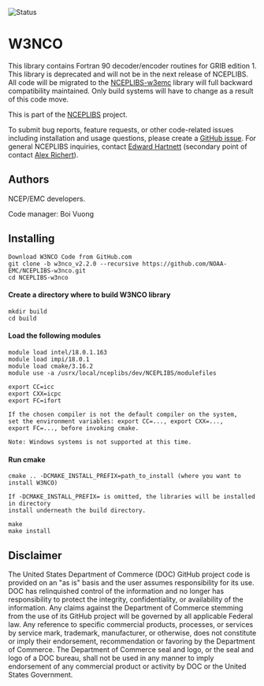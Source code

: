![Status](https://github.com/NOAA-EMC/NCEPLIBS-sp/workflows/Build%20and%20Test/badge.svg)

# W3NCO

This library contains Fortran 90 decoder/encoder routines for GRIB
edition 1. This library is deprecated and will not be in the next
release of NCEPLIBS. All code will be migrated to the
[NCEPLIBS-w3emc](https://github.com/NOAA-EMC/NCEPLIBS-w3emc) library
will full backward compatibility maintained. Only build systems will
have to change as a result of this code move.

This is part of
the [NCEPLIBS](https://github.com/NOAA-EMC/NCEPLIBS) project.

To submit bug reports, feature requests, or other code-related issues including installation and usage questions, please create a [GitHub issue](https://github.com/NOAA-EMC/NCEPLIBS-w3nco/issues). For general NCEPLIBS inquiries, contact [Edward Hartnett](mailto:edward.hartnett@noaa.gov) (secondary point of contact [Alex Richert](mailto:alexander.richert@noaa.gov)).

## Authors

NCEP/EMC developers.

Code manager: Boi Vuong

## Installing
```
Download W3NCO Code from GitHub.com
git clone -b w3nco_v2.2.0 --recursive https://github.com/NOAA-EMC/NCEPLIBS-w3nco.git
cd NCEPLIBS-w3nco
```
#### Create a directory where to build W3NCO library
```
mkdir build
cd build
```
#### Load the following modules 
```
module load intel/18.0.1.163
module load impi/18.0.1
module load cmake/3.16.2
module use -a /usrx/local/nceplibs/dev/NCEPLIBS/modulefiles

export CC=icc
export CXX=icpc
export FC=ifort

If the chosen compiler is not the default compiler on the system,
set the environment variables: export CC=..., export CXX=..., 
export FC=..., before invoking cmake.

Note: Windows systems is not supported at this time.

```
#### Run cmake
```
cmake .. -DCMAKE_INSTALL_PREFIX=path_to_install (where you want to install W3NCO)

If -DCMAKE_INSTALL_PREFIX= is omitted, the libraries will be installed in directory 
install underneath the build directory.

make
make install

```

## Disclaimer

The United States Department of Commerce (DOC) GitHub project code is
provided on an "as is" basis and the user assumes responsibility for
its use. DOC has relinquished control of the information and no longer
has responsibility to protect the integrity, confidentiality, or
availability of the information. Any claims against the Department of
Commerce stemming from the use of its GitHub project will be governed
by all applicable Federal law. Any reference to specific commercial
products, processes, or services by service mark, trademark,
manufacturer, or otherwise, does not constitute or imply their
endorsement, recommendation or favoring by the Department of
Commerce. The Department of Commerce seal and logo, or the seal and
logo of a DOC bureau, shall not be used in any manner to imply
endorsement of any commercial product or activity by DOC or the United
States Government.

